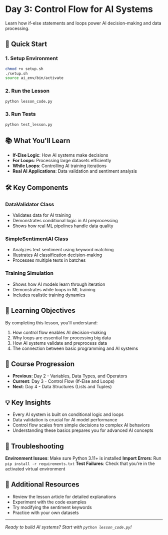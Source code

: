 # Day 3: Control Flow for AI Systems

Learn how if-else statements and loops power AI decision-making and data processing.

## 🚀 Quick Start

### 1. Setup Environment
```bash
chmod +x setup.sh
./setup.sh
source ai_env/bin/activate
```

### 2. Run the Lesson
```bash
python lesson_code.py
```

### 3. Run Tests
```bash
python test_lesson.py
```

## 📚 What You'll Learn

- **If-Else Logic**: How AI systems make decisions
- **For Loops**: Processing large datasets efficiently  
- **While Loops**: Controlling AI training iterations
- **Real AI Applications**: Data validation and sentiment analysis

## 🛠️ Key Components

### DataValidator Class
- Validates data for AI training
- Demonstrates conditional logic in AI preprocessing
- Shows how real ML pipelines handle data quality

### SimpleSentimentAI Class  
- Analyzes text sentiment using keyword matching
- Illustrates AI classification decision-making
- Processes multiple texts in batches

### Training Simulation
- Shows how AI models learn through iteration
- Demonstrates while loops in ML training
- Includes realistic training dynamics

## 🎯 Learning Objectives

By completing this lesson, you'll understand:

1. How control flow enables AI decision-making
2. Why loops are essential for processing big data
3. How AI systems validate and preprocess data
4. The connection between basic programming and AI systems

## 🔗 Course Progression

- **Previous**: Day 2 - Variables, Data Types, and Operators
- **Current**: Day 3 - Control Flow (If-Else and Loops)  
- **Next**: Day 4 - Data Structures (Lists and Tuples)

## 💡 Key Insights

- Every AI system is built on conditional logic and loops
- Data validation is crucial for AI model performance
- Control flow scales from simple decisions to complex AI behaviors
- Understanding these basics prepares you for advanced AI concepts

## 🔧 Troubleshooting

**Environment Issues**: Make sure Python 3.11+ is installed
**Import Errors**: Run `pip install -r requirements.txt`
**Test Failures**: Check that you're in the activated virtual environment

## 📖 Additional Resources

- Review the lesson article for detailed explanations
- Experiment with the code examples
- Try modifying the sentiment keywords
- Practice with your own datasets

---

*Ready to build AI systems? Start with `python lesson_code.py`!*
